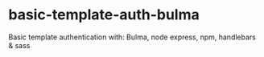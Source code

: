 # basic-template-auth-bulma
Basic template authentication with: Bulma, node express, npm, handlebars  &amp; sass
